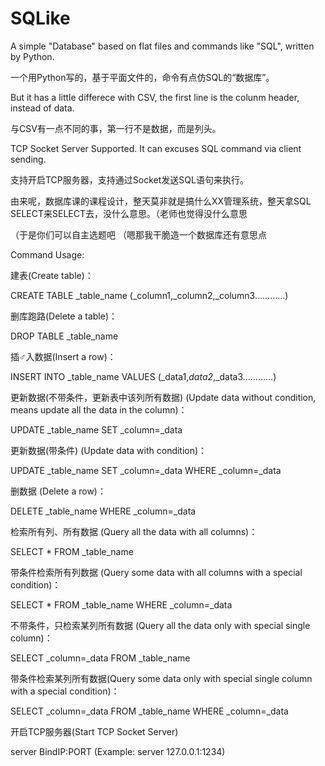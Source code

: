 # SQLike
 A simple "Database" based on flat files and commands like "SQL", written by Python.
 
 一个用Python写的，基于平面文件的，命令有点仿SQL的“数据库”。

But it has a little differece with CSV, the first line is the colunm header, instead of data.

与CSV有一点不同的事，第一行不是数据，而是列头。

TCP Socket Server Supported. It can excuses SQL command via client sending.

支持开启TCP服务器，支持通过Socket发送SQL语句来执行。


由来呢，数据库课的课程设计，整天莫非就是搞什么XX管理系统，整天拿SQL SELECT来SELECT去，没什么意思。（老师也觉得没什么意思

（于是你们可以自主选题吧 （嗯那我干脆造一个数据库还有意思点


Command Usage:


建表(Create table)：

CREATE TABLE _table_name (_column1,_column2,_column3…………)


删库跑路(Delete a table)：

DROP TABLE _table_name


插♂入数据(Insert a row)：

INSERT INTO _table_name VALUES (_data1,_data2_,_data3…………)


更新数据(不带条件，更新表中该列所有数据) (Update data without condition, means update all the data in the column)：

UPDATE _table_name SET _column=_data


更新数据(带条件) (Update data with condition)：

UPDATE _table_name SET _column=_data WHERE _column=_data


删数据 (Delete a row)：

DELETE _table_name WHERE _column=_data


检索所有列、所有数据 (Query all the data with all columns)：

SELECT * FROM _table_name


带条件检索所有列数据 (Query some data with all columns with a special condition)：

SELECT * FROM _table_name WHERE _column=_data


不带条件，只检索某列所有数据 (Query all the data only with special single column)：

SELECT _column=_data FROM _table_name


带条件检索某列所有数据(Query some data only with special single column with a special condition)：

SELECT _column=_data FROM _table_name WHERE _column=_data

开启TCP服务器(Start TCP Socket Server)

server BindIP:PORT (Example: server 127.0.0.1:1234)
